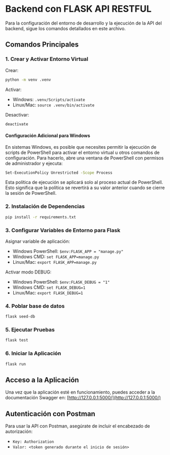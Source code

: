 # Backend con FLASK API RESTFUL

Para la configuración del entorno de desarrollo y la ejecución de la API del backend, sigue los comandos detallados en este archivo.

## Comandos Principales

### 1. Crear y Activar Entorno Virtual

Crear:

```bash
python -m venv .venv
```

Activar:

- Windows: `.venv/Scripts/activate`
- Linux/Mac: `source .venv/bin/activate`

Desactivar:

```bash
deactivate
```

#### Configuración Adicional para Windows

En sistemas Windows, es posible que necesites permitir la ejecución de scripts de PowerShell para activar el entorno virtual u otros comandos de configuración. Para hacerlo, abre una ventana de PowerShell con permisos de administrador y ejecuta:

```bash
Set-ExecutionPolicy Unrestricted -Scope Process
```

Esta política de ejecución se aplicará solo al proceso actual de PowerShell. Esto significa que la política se revertirá a su valor anterior cuando se cierre la sesión de PowerShell.

### 2. Instalación de Dependencias

```bash
pip install -r requirements.txt
```

### 3. Configurar Variables de Entorno para Flask

Asignar variable de aplicación:

- Windows PowerShell: `$env:FLASK_APP = "manage.py"`
- Windows CMD: `set FLASK_APP=manage.py`
- Linux/Mac: `export FLASK_APP=manage.py`

Activar modo DEBUG:

- Windows PowerShell: `$env:FLASK_DEBUG = "1"`
- Windows CMD: `set FLASK_DEBUG=1`
- Linux/Mac: `export FLASK_DEBUG=1`

### 4. Poblar base de datos

```bash
flask seed-db
```

### 5. Ejecutar Pruebas

```bash
flask test
```

### 6. Iniciar la Aplicación

```bash
flask run
```

## Acceso a la Aplicación

Una vez que la aplicación esté en funcionamiento, puedes acceder a la documentación Swagger en: [http://127.0.0.1:5000/](http://127.0.0.1:5000/)

## Autenticación con Postman

Para usar la API con Postman, asegúrate de incluir el encabezado de autorización:

- `Key: Authorization`
- `Valor: <token generado durante el inicio de sesión>`
